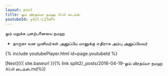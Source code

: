```yaml
---
layout: post
title: ஓம் விரதய்யா நமஹ ௧௦௮ டைம்ஸ்
youtubeId: y4Jl-L1TwPs
---
```

 
 
 ஓம் மறுக்க புனற்பனையை நமஹ  
 
 -  தாருகா வன முனிவர்கள் அனுப்பிய மானுக்கு எதிராக அம்பு அனுப்பியவர் 
 
  
 
  
 
 
 
 
 
 


{% include youtubePlayer.html id=page.youtubeId %}
 
[Next]({{ site.baseurl }}{% link  split2/_posts/2016-04-19-ஓம் விரதய்யா நமஹ ௧௦௮ டைம்ஸ்.md%})
 
